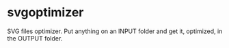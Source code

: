 # svgoptimizer
SVG files optimizer. Put anything on an INPUT folder and get it, optimized, in the OUTPUT folder.
